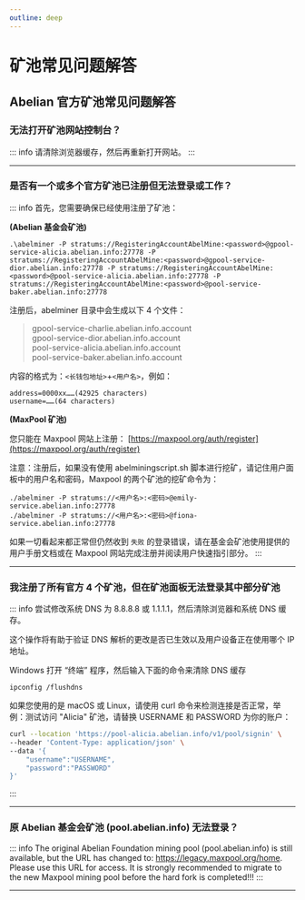 ```yaml
---
outline: deep
---
```


# 矿池常见问题解答

## Abelian 官方矿池常见问题解答

### <Badge type="warning" text="QUESTION" /> 无法打开矿池网站控制台？

::: info <Badge type="tip" text="ANSWER" />
请清除浏览器缓存，然后再重新打开网站。
:::

---

### <Badge type="warning" text="QUESTION" /> 是否有一个或多个官方矿池已注册但无法登录或工作？

::: info <Badge type="tip" text="ANSWER" />
首先，您需要确保已经使用注册了矿池：

**(Abelian 基金会矿池)**

`.\abelminer -P stratums://RegisteringAccountAbelMine:<password>@gpool-service-alicia.abelian.info:27778 -P stratums://RegisteringAccountAbelMine:<password>@gpool-service-dior.abelian.info:27778 -P stratums://RegisteringAccountAbelMine:<password>@pool-service-alicia.abelian.info:27778 -P stratums://RegisteringAccountAbelMine:<password>@pool-service-baker.abelian.info:27778`

注册后，abelminer 目录中会生成以下 4 个文件：

> gpool-service-charlie.abelian.info.account<br>
> gpool-service-dior.abelian.info.account<br>
> pool-service-alicia.abelian.info.account<br>
> pool-service-baker.abelian.info.account<br>

内容的格式为：`<长钱包地址>`+`<用户名>`，例如：

```text
address=0000xx……(42925 characters)
username=……(64 characters)
```

**(MaxPool 矿池)**

您只能在 Maxpool 网站上注册： [https://maxpool.org/auth/register](https://maxpool.org/auth/register)

注意：注册后，如果没有使用 abelminingscript.sh 脚本进行挖矿，请记住用户面板中的用户名和密码，Maxpool 的两个矿池的挖矿命令为：

```shell
./abelminer -P stratums://<用户名>:<密码>@emily-service.abelian.info:27778
./abelminer -P stratums://<用户名>:<密码>@fiona-service.abelian.info:27778
```

如果一切看起来都正常但仍然收到 `失败` 的登录错误，请在基金会矿池使用提供的用户手册文档或在 Maxpool 网站完成注册并阅读用户快速指引部分。
:::

---

### <Badge type="warning" text="QUESTION" /> 我注册了所有官方 4 个矿池，但在矿池面板无法登录其中部分矿池

::: info <Badge type="tip" text="ANSWER" />
尝试修改系统 DNS 为 8.8.8.8 或 1.1.1.1，然后清除浏览器和系统 DNS 缓存。

这个操作将有助于验证 DNS 解析的更改是否已生效以及用户设备正在使用哪个 IP 地址。

Windows 打开 “终端” 程序，然后输入下面的命令来清除 DNS 缓存

```text
ipconfig /flushdns
```

如果您使用的是 macOS 或 Linux，请使用 curl 命令来检测连接是否正常，举例：测试访问 "Alicia" 矿池，请替换 USERNAME 和 PASSWORD 为你的账户：

```bash
curl --location 'https://pool-alicia.abelian.info/v1/pool/signin' \
--header 'Content-Type: application/json' \
--data '{
    "username":"USERNAME",
    "password":"PASSWORD"
}'
```
:::

---

### <Badge type="warning" text="QUESTION" /> 原 Abelian 基金会矿池 (pool.abelian.info) 无法登录？

::: info <Badge type="tip" text="ANSWER" />
The original Abelian Foundation mining pool (pool.abelian.info) is still available, but the URL has changed to: https://legacy.maxpool.org/home. Please use this URL for access. It is strongly recommended to migrate to the new Maxpool mining pool before the hard fork is completed!!!
:::

---